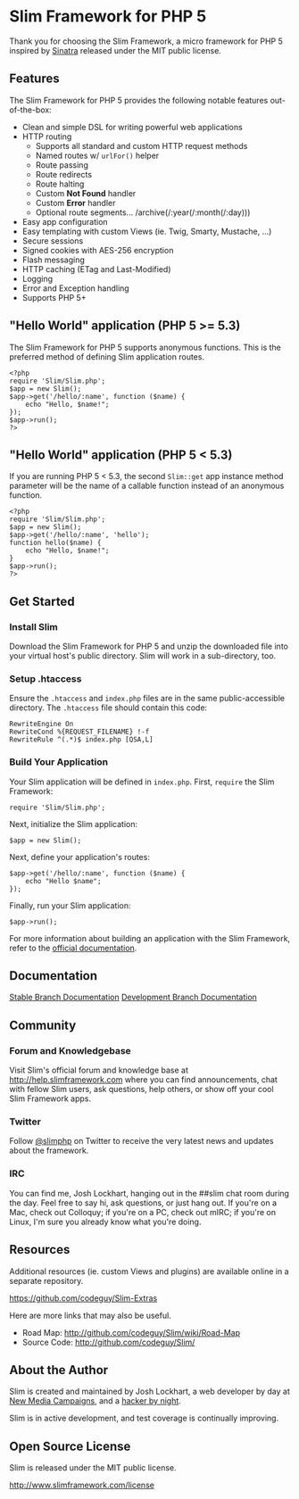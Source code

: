 # Slim Framework for PHP 5

Thank you for choosing the Slim Framework, a micro framework for PHP 5 inspired by [Sinatra](http://sinatrarb.com) released under the MIT public license.

## Features

The Slim Framework for PHP 5 provides the following notable features out-of-the-box:

* Clean and simple DSL for writing powerful web applications
* HTTP routing
  * Supports all standard and custom HTTP request methods
  * Named routes w/ `urlFor()` helper
  * Route passing
  * Route redirects
  * Route halting
  * Custom **Not Found** handler
  * Custom **Error** handler
  * Optional route segments... /archive(/:year(/:month(/:day)))
* Easy app configuration
* Easy templating with custom Views (ie. Twig, Smarty, Mustache, ...)
* Secure sessions
* Signed cookies with AES-256 encryption
* Flash messaging
* HTTP caching (ETag and Last-Modified)
* Logging
* Error and Exception handling
* Supports PHP 5+

## "Hello World" application (PHP 5 >= 5.3)

The Slim Framework for PHP 5 supports anonymous functions. This is the preferred method of defining Slim application routes.

    <?php
    require 'Slim/Slim.php';
    $app = new Slim();
    $app->get('/hello/:name', function ($name) {
        echo "Hello, $name!";
    });
    $app->run();
    ?>

## "Hello World" application (PHP 5 < 5.3)

If you are running PHP 5 < 5.3, the second `Slim::get` app instance method parameter will be the name of a callable function instead of an anonymous function.

    <?php
    require 'Slim/Slim.php';
    $app = new Slim();
    $app->get('/hello/:name', 'hello');
    function hello($name) {
        echo "Hello, $name!";
    }
    $app->run();
    ?>

## Get Started

### Install Slim

Download the Slim Framework for PHP 5 and unzip the downloaded file into your virtual host's public directory. Slim will work in a sub-directory, too.

### Setup .htaccess

Ensure the `.htaccess` and `index.php` files are in the same public-accessible directory. The `.htaccess` file should contain this code:

    RewriteEngine On
    RewriteCond %{REQUEST_FILENAME} !-f
    RewriteRule ^(.*)$ index.php [QSA,L]

### Build Your Application

Your Slim application will be defined in `index.php`. First, `require` the Slim Framework:

    require 'Slim/Slim.php';

Next, initialize the Slim application:

    $app = new Slim();

Next, define your application's routes:

    $app->get('/hello/:name', function ($name) {
        echo "Hello $name";
    });

Finally, run your Slim application:

    $app->run();

For more information about building an application with the Slim Framework, refer to the [official documentation](http://github.com/codeguy/Slim/wiki/Slim-Framework-Documentation).

## Documentation 

[Stable Branch Documentation](http://www.slimframework.com/documentation/stable)
[Development Branch Documentation](http://www.slimframework.com/documentation/develop)

## Community

### Forum and Knowledgebase

Visit Slim's official forum and knowledge base at <http://help.slimframework.com> where you can find announcements, chat with fellow Slim users, ask questions, help others, or show off your cool Slim Framework apps.

### Twitter

Follow [@slimphp](http://www.twitter.com/slimphp) on Twitter to receive the very latest news and updates about the framework.

### IRC

You can find me, Josh Lockhart, hanging out in the ##slim chat room during the day. Feel free to say hi, ask questions, or just hang out. If you're on a Mac, check out Colloquy; if you're on a PC, check out mIRC; if you're on Linux, I'm sure you already know what you're doing.

## Resources

Additional resources (ie. custom Views and plugins) are available online in a separate repository.

<https://github.com/codeguy/Slim-Extras>

Here are more links that may also be useful.

* Road Map:       <http://github.com/codeguy/Slim/wiki/Road-Map>
* Source Code:    <http://github.com/codeguy/Slim/>

## About the Author

Slim is created and maintained by Josh Lockhart, a web developer by day at [New Media Campaigns](http://www.newmediacampaigns.com), and a [hacker by night](http://github.com/codeguy).

Slim is in active development, and test coverage is continually improving.

## Open Source License

Slim is released under the MIT public license.

<http://www.slimframework.com/license>
